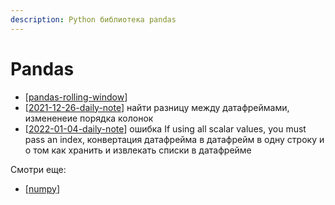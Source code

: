 ```yaml
---
description: Python библиотека pandas
---
```

# Pandas

- [[pandas-rolling-window]]
- [[2021-12-26-daily-note]] найти разницу между датафреймами, измененеие порядка колонок
- [[2022-01-04-daily-note]] ошибка If using all scalar values, you must pass an index, конвертация датафрейма в датафрейм в одну строку и о том как хранить и извлекать списки в датафрейме

Смотри еще:

- [[numpy]]

[//begin]: # "Autogenerated link references for markdown compatibility"
[pandas-rolling-window]: pandas-rolling-window "Pandas rolling window - скользящие средние в pandas"
[2021-12-26-daily-note]: ../posts/2021-12-26-daily-note "Немного трюков с python: работа с csv, парсинг html и другое"
[2022-01-04-daily-note]: ../posts/2022-01-04-daily-note "Proxy в selenium, запуск локального smtp и несколько вопросов про pandas"
[numpy]: numpy "Numpy"
[//end]: # "Autogenerated link references"